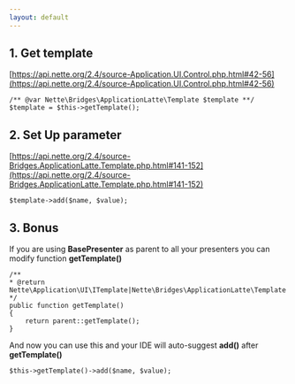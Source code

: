 ```yaml
---
layout: default
---
```

<style>
span.nv {
    color: #9876AA !IMPORTANT;
}
span.na {
    color: #FFC66D !IMPORTANT;
}
span.nf {
    color: #FFC66D !IMPORTANT;
}
span.sd {
    color: #629755 !IMPORTANT;
}
span.k {
    color: #CC7832 !IMPORTANT;
}
</style>

## 1. Get template 
[https://api.nette.org/2.4/source-Application.UI.Control.php.html#42-56](https://api.nette.org/2.4/source-Application.UI.Control.php.html#42-56)
  
```php?start_inline=true
/** @var Nette\Bridges\ApplicationLatte\Template $template **/
$template = $this->getTemplate();
```
  
## 2. Set Up parameter
[https://api.nette.org/2.4/source-Bridges.ApplicationLatte.Template.php.html#141-152](https://api.nette.org/2.4/source-Bridges.ApplicationLatte.Template.php.html#141-152)
  
```php?start_inline=true
$template->add($name, $value);
```
  
## 3. Bonus

  If you are using **BasePresenter** as parent to all your presenters you can modify function **getTemplate()**
  
```php?start_inline=true
/**
* @return Nette\Application\UI\ITemplate|Nette\Bridges\ApplicationLatte\Template
*/
public function getTemplate()
{
	return parent::getTemplate();
}
```
  
  And now you can use this and your IDE will auto-suggest **add()** after **getTemplate()**
 
```php?start_inline=true
$this->getTemplate()->add($name, $value);
```
